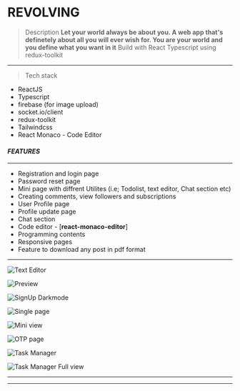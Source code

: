 # REVOLVING

> Description **Let your world always be about you. A web app that's definetely about all you will ever wish for. You are your world and you define what you want in it**
Build with React Typescript using redux-toolkit 
---

> Tech stack
* ReactJS
* Typescript
* firebase (for image upload)
* socket.io/client
* redux-toolkit
* Tailwindcss
* React Monaco - Code Editor


#### _**FEATURES**_
---
* Registration and login page
* Password reset page
* Mini page with diffrent Utilites (i.e; Todolist, text editor, Chat section etc)
* Creating comments, view followers and subscriptions
* User Profile page
* Profile update page
* Chat section
* Code editor - [**react-monaco-editor**]
* Programming contents
* Responsive pages
* Feature to download any post in pdf format
----

![Text Editor](./src/images/preview1.png)

![Preview](./src/images/revolving-home-full.png)

![SignUp Darkmode](./src/images/darkMode-signUp.png)

![Single page](./src/images/single-mini.png)

![Mini view](./src/images/mini-view.png)

![OTP page](./src/images/otp-page.png)

![Task Manager](./src/images/taskManager.png)

![Task Manager Full view](./src/images/taskManager-full.png)

---

---
